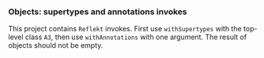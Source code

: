 ### Objects: supertypes and annotations invokes

This project contains `Reflekt` invokes. 
First use `withSupertypes` with the top-level class `A3`, 
then use `withAnnotations` with one argument. The result of objects should not be empty.
